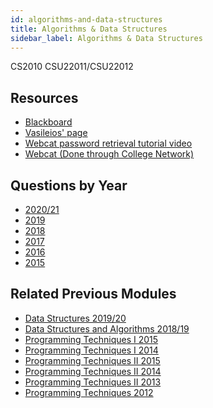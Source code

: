 ```yaml
---
id: algorithms-and-data-structures
title: Algorithms & Data Structures
sidebar_label: Algorithms & Data Structures
---
```

CS2010
CSU22011/CSU22012

## Resources

-   [Blackboard](https://tcd.blackboard.com/webapps/blackboard/execute/announcement?method=search&context=course_entry&course_id=_38688_1&handle=announcements_entry&mode=view)
-   [Vasileios' page](https://www.scss.tcd.ie/Vasileios.Koutavas/teaching/cs2010/mt1718/)
-   [Webcat password retrieval tutorial video](https://drive.google.com/file/d/1JxkDihAt1uFynAD2AV8p91Xdvbsh4-Rg/view)
-   [Webcat (Done through College Network)](http://webcat.scss.tcd.ie/cs2012/WebObjects/Web-CAT.woa)

## Questions by Year

-   [2020/21](https://www.tcd.ie/academicregistry/exams/assets/local/past-papers%20202021/CSU/CSU22011-1.pdf)
-   [2019](https://www.tcd.ie/academicregistry/exams/assets/local/past-papers2019/Semester%202%20Papers/CS/CS2010-2.PDF)
-   [2018](https://www.tcd.ie/academicregistry/exams/assets/local/past-papers2018/CS/CS2010-1.PDF)
-   [2017](https://www.tcd.ie/academicregistry/exams/assets/local/past-papers2017/CS/CS2010-1.PDF)
-   [2016](https://www.tcd.ie/academicregistry/exams/assets/local/past-papers2016/CS/CS2010-1.PDF)
-   [2015](https://www.tcd.ie/academicregistry/exams/assets/local/past-papers2015/CS/CS2010-1.PDF)

## Related Previous Modules

-   [Data Structures 2019/20](https://www.tcd.ie/academicregistry/exams/assets/local/past%20papers201920/CSU/CSU33D05-1.PDF)
-   [Data Structures and Algorithms 2018/19](https://www.tcd.ie/academicregistry/exams/assets/local/past-papers2019/Semester%201%20Papers/CS/CS3D5A-1.PDF)
-   [Programming Techniques I 2015](https://www.tcd.ie/academicregistry/exams/assets/local/past-papers2015/CS/CS2011-2.PDF)
-   [Programming Techniques I 2014](https://www.tcd.ie/academicregistry/exams/assets/local/past-papers2014/CS/CS20112.pdf)
-   [Programming Techniques II 2015](https://www.tcd.ie/academicregistry/exams/assets/local/past-papers2015/CS/CS2012-1.PDF)
-   [Programming Techniques II 2014](https://www.tcd.ie/academicregistry/exams/assets/local/past-papers2014/CS/CS20121.pdf)
-   [Programming Techniques II 2013](https://www.tcd.ie/academicregistry/exams/assets/local/past-papers2013/CS/CS20121.pdf)
-   [Programming Techniques 2012](https://www.tcd.ie/Local/Exam_Papers/2012/XC/XCS20111.pdf)
